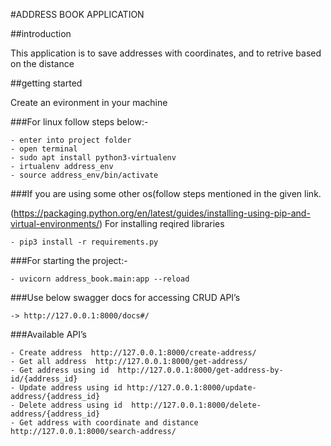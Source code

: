 #ADDRESS BOOK APPLICATION

##introduction

This application is to save addresses with coordinates, and to retrive based on the distance

##getting started

Create an evironment in your machine

###For linux follow steps below:-

    - enter into project folder
    - open terminal
    - sudo apt install python3-virtualenv
    - irtualenv address_env
    - source address_env/bin/activate

###If you are using some other os(follow steps mentioned in the given link.

(https://packaging.python.org/en/latest/guides/installing-using-pip-and-virtual-environments/)
For installing reqired libraries

    - pip3 install -r requirements.py

###For starting the project:-

    - uvicorn address_book.main:app --reload

###Use below swagger docs for accessing CRUD API’s

    -> http://127.0.0.1:8000/docs#/

###Available API’s

    - Create address  http://127.0.0.1:8000/create-address/
    - Get all address  http://127.0.0.1:8000/get-address/
    - Get address using id  http://127.0.0.1:8000/get-address-by-id/{address_id}
    - Update address using id http://127.0.0.1:8000/update-address/{address_id}
    - Delete address using id  http://127.0.0.1:8000/delete-address/{address_id}
    - Get address with coordinate and distance  http://127.0.0.1:8000/search-address/